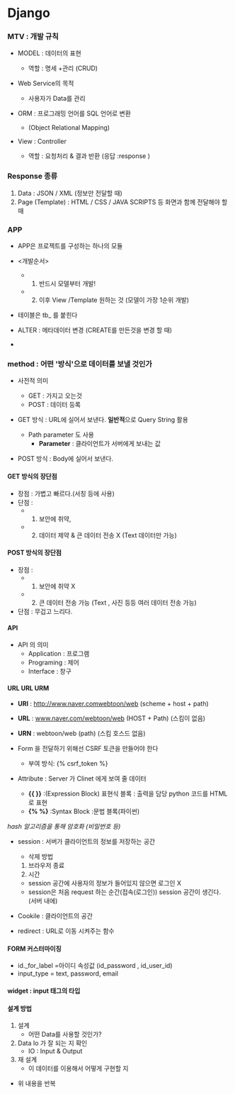 # **Django**

### MTV : 개발 규칙

- MODEL : 데이터의 표현

  - 역할 : 명세 +관리 (CRUD)

- Web Service의 목적
  - 사용자가 Data를 관리
- ORM : 프로그래밍 언어를 SQL 언어로 변환

  - (Object Relational Mapping)

- View : Controller
  - 역할 : 요청처리 & 결과 반환 (응답 :response )

### Response 종류

1. Data : JSON / XML (정보만 전달할 때)
2. Page (Template) : HTML / CSS / JAVA SCRIPTS 등 화면과 함께 전달해야 할 때

### APP

- APP은 프로젝트를 구성하는 하나의 모듈
- <개발순서>

  - 1. 반드시 모델부터 개발!
  - 2. 이후 View /Template 원하는 것 (모델이 가장 1순위 개발)

- 테이블은 tb\_ 를 붙힌다

- ALTER : 메타데이터 변경 (CREATE를 만든것을 변경 할 때)
-

### **method** : 어떤 '방식'으로 데이터를 보낼 것인가

- 사전적 의미

  - GET : 가지고 오는것
  - POST : 데이터 등록

- GET 방식 : URL에 실어서 보낸다. **일반적**으로 Query String 활용
  - Path parameter 도 사용
    - **Parameter** : 클라이언트가 서버에게 보내는 값
- POST 방식 : Body에 실어서 보낸다.

#### GET 방식의 장단점

- 장점 : 가볍고 빠르다.(서칭 등에 사용)
- 단점 :
  - 1. 보안에 취약,
  - 2. 데이터 제약 & 큰 데이터 전송 X (Text 데이터만 가능)

#### POST 방식의 장단점

- 장점 :
  - 1. 보안에 취약 X
  - 2. 큰 데이터 전송 가능 (Text , 사진 등등 여러 데이터 전송 가능)
- 단점 : 무겁고 느리다.

#### API

- API 의 의미
  - Application : 프로그램
  - Programing : 제어
  - Interface : 창구

#### URL URL URM

- **URI** : http://www.naver.comwebtoon/web (scheme + host + path)
- **URL** : www.naver.com/webtoon/web (HOST + Path) (스킴이 없음)
- **URN** : webtoon/web (path) (스킴 호스드 없음)

- Form 을 전달하기 위해선 CSRF 토큰을 만들어야 한다

  - 부여 방식: {% csrf_token %}

- Attribute : Server 가 Clinet 에게 보여 줄 데이터
  - **{{ }}** :(Expression Block) 표현식 블록 : 출력을 담당 python 코드를 HTML 로 표현
  - **{% %}** :Syntax Block :문법 블록(파이썬)

_hash 알고리즘을 통해 암호화 (비밀번호 등)_

- session : 서버가 클라이언트의 정보를 저장하는 공간

  - 삭제 방법

  1. 브라우저 종료
  2. 시간

  - session 공간에 사용자의 정보가 들어있지 않으면 로그인 X
  - session은 처음 request 하는 순간(접속(로그인)) session 공간이 생긴다. (서버 내에)

- Cookile : 클라이언트의 공간
- redirect : URL로 이동 시켜주는 함수

#### FORM 커스터마이징

- id.\_for_label =아이디 속성값 (id_password , id_user_id)
- input_type = text, password, email

#### widget : input 태그의 타입

#### 설계 방법

1. 설계
   - 어떤 Data를 사용할 것인가?
2. Data Io 가 잘 되는 지 확인
   - IO : Input & Output
3. 재 설계
   - 이 데이터를 이용해서 어떻게 구현할 지

- 위 내용을 반복
